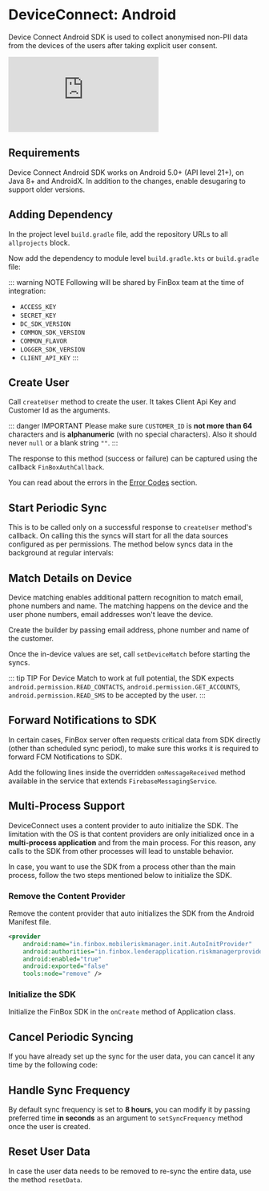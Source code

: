 # DeviceConnect: Android
Device Connect Android SDK is used to collect anonymised non-PII data from the devices of the users after taking explicit user consent.

<div class="embed-container">
<iframe src="https://www.youtube.com/embed/SfzGylmUVpY" title="Device Connect Data Sync" frameborder="0" allow="accelerometer; autoplay; encrypted-media; gyroscope; picture-in-picture" allowfullscreen></iframe>
</div>

## Requirements

Device Connect Android SDK works on Android 5.0+ (API level 21+), on Java 8+ and AndroidX. In addition to the changes, enable desugaring to support older versions.

<CodeSwitcher :languages="{kotlin:'Kotlin',groovy:'Groovy'}">
<template v-slot:kotlin>

```kotlin
android {
    ...
    defaultConfig {
        ...
        // Minimum 5.0+ devices
        minSdkVersion(21)
        ...
    }
    ...
    compileOptions {
        // Flag to enable support for the new language APIs
        coreLibraryDesugaringEnabled = true
        // Sets Java compatibility to Java 8
        sourceCompatibility = JavaVersion.VERSION_1_8
        targetCompatibility = JavaVersion.VERSION_1_8
    }
    // For Kotlin projects
    kotlinOptions {
        jvmTarget = "1.8"
    }
}

dependencies {
    coreLibraryDesugaring("com.android.tools:desugar_jdk_libs:1.1.5")
}
```

</template>
<template v-slot:groovy>

```groovy
android {
    ...
    defaultConfig {
        ...
        // Minimum 5.0+ devices
        minSdkVersion 21
        ...
    }
    ...
    compileOptions {
        // Flag to enable support for the new language APIs
        coreLibraryDesugaringEnabled true
        // Sets Java compatibility to Java 8
        sourceCompatibility JavaVersion.VERSION_1_8
        targetCompatibility JavaVersion.VERSION_1_8
    }
    // For Kotlin projects
    kotlinOptions {
        jvmTarget = "1.8"
    }
}

dependencies {
    coreLibraryDesugaring 'com.android.tools:desugar_jdk_libs:1.1.5'
}
```

</template>
</CodeSwitcher>

## Adding Dependency
In the project level `build.gradle` file, add the repository URLs to all `allprojects` block.

<CodeSwitcher :languages="{kotlin:'Kotlin',groovy:'Groovy'}">
<template v-slot:kotlin>

```kotlin
maven {
    setUrl("s3://risk-manager-android-sdk/artifacts")
    credentials(AwsCredentials::class) {
        accessKey = <ACCESS_KEY>
        secretKey = <SECRET_KEY>
    }
    content {
        includeGroup("in.finbox")
    }
}
```

</template>
<template v-slot:groovy>

```groovy
maven {
    url "s3://risk-manager-android-sdk/artifacts"
    credentials(AwsCredentials) {
        accessKey = <ACCESS_KEY>
        secretKey = <SECRET_KEY>
    }
    content {
        includeGroup("in.finbox")
    }
}
```

</template>
</CodeSwitcher>

Now add the dependency to module level `build.gradle.kts` or `build.gradle` file:

<CodeSwitcher :languages="{kotlin:'Kotlin',groovy:'Groovy'}">
<template v-slot:kotlin>

```kotlin
implementation("in.finbox:mobileriskmanager:<DC_SDK_VERSION>:parent-release@aar") {
    isTransitive = true
}
implementation("in.finbox:common:<COMMON_SDK_VERSION>:<COMMON_FLAVOR>-release@aar") {
    isTransitive = true
}
implementation("in.finbox:logger:<LOGGER_SDK_VERSION>:parent-release@aar") {
    isTransitive = true
}
```

</template>
<template v-slot:groovy>

```groovy
implementation('in.finbox:mobileriskmanager:<DC_SDK_VERSION>:parent-release@aar') {
    transitive = true
}
implementation ('in.finbox:common:<COMMON_SDK_VERSION>:<COMMON_FLAVOR>-release@aar') {
    transitive = true
}
implementation ('in.finbox:logger:<LOGGER_SDK_VERSION>:parent-release@aar') {
    transitive = true
}
```

</template>
</CodeSwitcher>

::: warning NOTE
Following will be shared by FinBox team at the time of integration:
- `ACCESS_KEY`
- `SECRET_KEY`
- `DC_SDK_VERSION`
- `COMMON_SDK_VERSION`
- `COMMON_FLAVOR`
- `LOGGER_SDK_VERSION`
- `CLIENT_API_KEY`
:::


## Create User

Call `createUser` method to create the user. It takes Client Api Key and Customer Id as the arguments.

::: danger IMPORTANT
Please make sure `CUSTOMER_ID` is **not more than 64** characters and is **alphanumeric** (with no special characters). Also it should never `null` or a blank string `""`.
:::

The response to this method (success or failure) can be captured using the callback `FinBoxAuthCallback`.

<CodeSwitcher :languages="{kotlin:'Kotlin',java:'Java'}">
<template v-slot:kotlin>

```kotlin
FinBox.createUser("CLIENT_API_KEY", "CUSTOMER_ID",
    object : FinBox.FinBoxAuthCallback {
        override fun onSuccess(accessToken: String) {
            // Authentication is success
        }
        
        override fun onError(@FinBoxErrorCode errorCode: Int) {
            // Authentication failed
        }
    })
```

</template>
<template v-slot:java>

```java
FinBox.createUser("CLIENT_API_KEY", "CUSTOMER_ID",
    new FinBox.FinBoxAuthCallback() {
        @Override
        public void onSuccess(@NonNull String accessToken) {
            // Authentication is success
        }

        @Override
        public void onError(@FinBoxErrorCode int error) {
            // Authentication failed
        }
    });
```

</template>
</CodeSwitcher>

You can read about the errors in the [Error Codes](/device-connect/error-codes.html) section.

## Start Periodic Sync

This is to be called only on a successful response to `createUser` method's callback. On calling this the syncs will start for all the data sources configured as per permissions. The method below syncs data in the background at regular intervals:

<CodeSwitcher :languages="{kotlin:'Kotlin',java:'Java'}">
<template v-slot:kotlin>

```kotlin
val finbox = FinBox()
finbox.startPeriodicSync()
```

</template>

<template v-slot:java>

```java
FinBox finbox = new FinBox();
finbox.startPeriodicSync();
```

</template>
</CodeSwitcher>

## Match Details on Device

Device matching enables additional pattern recognition to match email, phone numbers and name. The matching happens on the device and the user phone numbers, email addresses won't leave the device.

Create the builder by passing email address, phone number and name of the customer.

<CodeSwitcher :languages="{kotlin:'Kotlin',java:'Java'}">
<template v-slot:kotlin>

```kotlin
val deviceMatch = DeviceMatch.Builder().apply {
    setEmail("useremail@gmail.com")
    setPhone("User Name")
    setName("9999999999")
}.build()
```

</template>

<template v-slot:java>

```java
final DeviceMatch.Builder builder = new DeviceMatch.Builder();
builder.setEmail("useremail@gmail.com");
builder.setName("Full Name");
builder.setPhone("9999999999");
final DeviceMatch deviceMatch = builder.build();
```

</template>
</CodeSwitcher>


Once the in-device values are set, call `setDeviceMatch` before starting the syncs.

<CodeSwitcher :languages="{kotlin:'Kotlin',java:'Java'}">
<template v-slot:kotlin>

```kotlin
finBox.setDeviceMatch(deviceMatch)
```

</template>

<template v-slot:java>

```java
finBox.setDeviceMatch(deviceMatch);
```

</template>
</CodeSwitcher>

::: tip TIP
For Device Match to work at full potential, the SDK expects `android.permission.READ_CONTACTS`, `android.permission.GET_ACCOUNTS`, `android.permission.READ_SMS` to be accepted by the user.
:::

## Forward Notifications to SDK

In certain cases, FinBox server often requests critical data from SDK directly (other than scheduled sync period), to make sure this works it is required to forward FCM Notifications to SDK.

Add the following lines inside the overridden `onMessageReceived` method available in the service that extends `FirebaseMessagingService`.

<CodeSwitcher :languages="{kotlin:'Kotlin',java:'Java'}">
<template v-slot:kotlin>

```kotlin
if (MessagingService.forwardToFinBoxSDK(remoteMessage.data)) {
    val firebaseMessagingService = MessagingService()
    firebaseMessagingService.attachContext(this)
    firebaseMessagingService.onMessageReceived(remoteMessage)
} else {
    // Rest of your FCM logic
}
```

</template>
<template v-slot:java>

```java
if(MessagingService.forwardToFinBoxSDK(remoteMessage.getData())) {
    final MessagingService firebaseMessagingService = new MessagingService();
    firebaseMessagingService.attachContext(this);
    firebaseMessagingService.onMessageReceived(remoteMessage);
} else {
    // Rest of your FCM logic
}
```

</template>
</CodeSwitcher>

## Multi-Process Support

DeviceConnect uses a content provider to auto initialize the SDK. The limitation with the OS is that content providers are only initialized once in a **multi-process application** and from the main process. For this reason, any calls to the SDK from other processes will lead to unstable behavior.

In case, you want to use the SDK from a process other than the main process, follow the two steps mentioned below to initialize the SDK.

### Remove the Content Provider

Remove the content provider that auto initializes the SDK from the Android Manifest file.
```xml
<provider
    android:name="in.finbox.mobileriskmanager.init.AutoInitProvider"
    android:authorities="in.finbox.lenderapplication.riskmanagerprovider"
    android:enabled="true"
    android:exported="false"
    tools:node="remove" />
```
### Initialize the SDK

Initialize the FinBox SDK in the `onCreate` method of Application class.

<CodeSwitcher :languages="{kotlin:'Kotlin',java:'Java'}">
<template v-slot:kotlin>

```kotlin
FinBox.initLibrary(this)
```

</template>
<template v-slot:java>

```java
FinBox.initLibrary(this);
```

</template>
</CodeSwitcher>

## Cancel Periodic Syncing

If you have already set up the sync for the user data, you can cancel it any time by the following code:

<CodeSwitcher :languages="{kotlin:'Kotlin',java:'Java'}">
<template v-slot:kotlin>

```kotlin
finbox.stopPeriodicSync()
```

</template>
<template v-slot:java>

```java
finbox.stopPeriodicSync();
```

</template>
</CodeSwitcher>

## Handle Sync Frequency

By default sync frequency is set to **8 hours**, you can modify it by passing preferred time **in seconds** as an argument to `setSyncFrequency` method once the user is created.

## Reset User Data

In case the user data needs to be removed to re-sync the entire data, use the method `resetData`.

<CodeSwitcher :languages="{kotlin:'Kotlin',java:'Java'}">
<template v-slot:kotlin>

```kotlin
finbox.resetData()
```

</template>
<template v-slot:java>

```java
finbox.resetData();
```

</template>
</CodeSwitcher>

